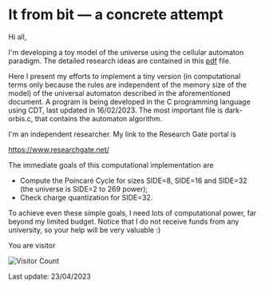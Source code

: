 # It from bit — a concrete attempt
Hi all,

I'm developing a toy model of the universe using the cellular automaton paradigm. The detailed research ideas are contained in this <A HREF="https://zenodo.org/record/7579718#.Y-p7LMfMK00">pdf</A> file.

Here I present my efforts to implement a tiny version (in computational terms only because the rules are independent of the memory size of the model) of the universal automaton described in the aforementioned document. A program is being developed in the C programming language using CDT, last updated in 16/02/2023. The most important file is dark-orbis.c, that contains the automaton algorithm.

I'm an independent researcher. My link to the Research Gate portal is

https://www.researchgate.net/

The immediate goals of this computational implementation are
* Compute the Poincaré Cycle for sizes SIDE=8, SIDE=16 and SIDE=32 (the universe is SIDE=2 to 269 power);
* Check charge quantization for SIDE=32.

To achieve even these simple goals, I need lots of computational power, far beyond my limited budget. Notice that I do not receive funds from any university, so your help will be very valuable :)

You are visitor 

![Visitor Count](https://profile-counter.glitch.me/javaresende/count.svg)


Last update: 23/04/2023
